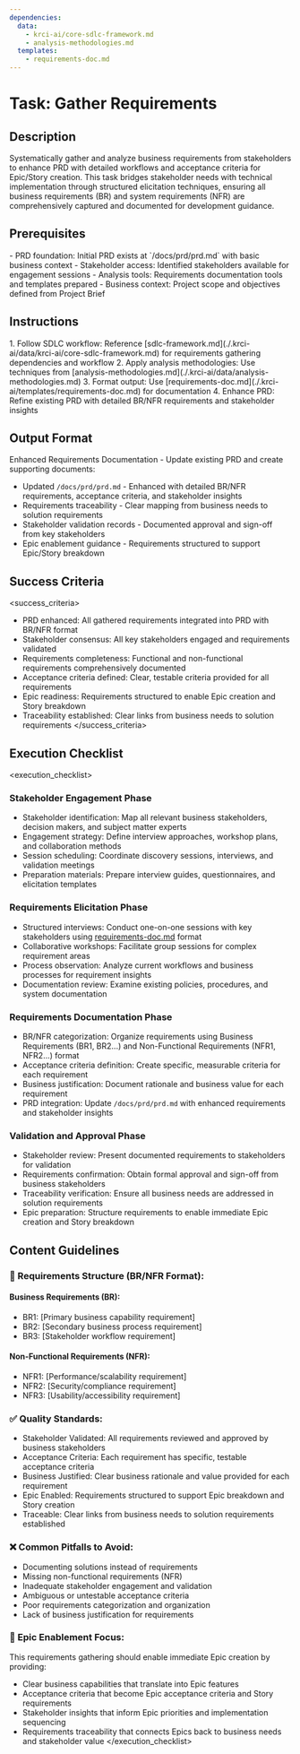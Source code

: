 ```yaml
---
dependencies:
  data:
    - krci-ai/core-sdlc-framework.md
    - analysis-methodologies.md
  templates:
    - requirements-doc.md
---
```

# Task: Gather Requirements

## Description

Systematically gather and analyze business requirements from stakeholders to enhance PRD with detailed workflows and acceptance criteria for Epic/Story creation. This task bridges stakeholder needs with technical implementation through structured elicitation techniques, ensuring all business requirements (BR) and system requirements (NFR) are comprehensively captured and documented for development guidance.

## Prerequisites

<prerequisites>
- PRD foundation: Initial PRD exists at `/docs/prd/prd.md` with basic business context
- Stakeholder access: Identified stakeholders available for engagement sessions
- Analysis tools: Requirements documentation tools and templates prepared
- Business context: Project scope and objectives defined from Project Brief
</prerequisites>

## Instructions

<instructions>
1. Follow SDLC workflow: Reference [sdlc-framework.md](./.krci-ai/data/krci-ai/core-sdlc-framework.md) for requirements gathering dependencies and workflow
2. Apply analysis methodologies: Use techniques from [analysis-methodologies.md](./.krci-ai/data/analysis-methodologies.md)
3. Format output: Use [requirements-doc.md](./.krci-ai/templates/requirements-doc.md) for documentation
4. Enhance PRD: Refine existing PRD with detailed BR/NFR requirements and stakeholder insights
</instructions>

## Output Format

Enhanced Requirements Documentation - Update existing PRD and create supporting documents:

- Updated `/docs/prd/prd.md` - Enhanced with detailed BR/NFR requirements, acceptance criteria, and stakeholder insights
- Requirements traceability - Clear mapping from business needs to solution requirements
- Stakeholder validation records - Documented approval and sign-off from key stakeholders
- Epic enablement guidance - Requirements structured to support Epic/Story breakdown

## Success Criteria

<success_criteria>
- PRD enhanced: All gathered requirements integrated into PRD with BR/NFR format
- Stakeholder consensus: All key stakeholders engaged and requirements validated
- Requirements completeness: Functional and non-functional requirements comprehensively documented
- Acceptance criteria defined: Clear, testable criteria provided for all requirements
- Epic readiness: Requirements structured to enable Epic creation and Story breakdown
- Traceability established: Clear links from business needs to solution requirements
</success_criteria>

## Execution Checklist

<execution_checklist>

### Stakeholder Engagement Phase

- Stakeholder identification: Map all relevant business stakeholders, decision makers, and subject matter experts
- Engagement strategy: Define interview approaches, workshop plans, and collaboration methods
- Session scheduling: Coordinate discovery sessions, interviews, and validation meetings
- Preparation materials: Prepare interview guides, questionnaires, and elicitation templates

### Requirements Elicitation Phase

- Structured interviews: Conduct one-on-one sessions with key stakeholders using [requirements-doc.md](./.krci-ai/templates/requirements-doc.md) format
- Collaborative workshops: Facilitate group sessions for complex requirement areas
- Process observation: Analyze current workflows and business processes for requirement insights
- Documentation review: Examine existing policies, procedures, and system documentation

### Requirements Documentation Phase

- BR/NFR categorization: Organize requirements using Business Requirements (BR1, BR2...) and Non-Functional Requirements (NFR1, NFR2...) format
- Acceptance criteria definition: Create specific, measurable criteria for each requirement
- Business justification: Document rationale and business value for each requirement
- PRD integration: Update `/docs/prd/prd.md` with enhanced requirements and stakeholder insights

### Validation and Approval Phase

- Stakeholder review: Present documented requirements to stakeholders for validation
- Requirements confirmation: Obtain formal approval and sign-off from business stakeholders
- Traceability verification: Ensure all business needs are addressed in solution requirements
- Epic preparation: Structure requirements to enable immediate Epic creation and Story breakdown

## Content Guidelines

### 🎯 Requirements Structure (BR/NFR Format):

#### Business Requirements (BR):

- BR1: [Primary business capability requirement]
- BR2: [Secondary business process requirement]
- BR3: [Stakeholder workflow requirement]

#### Non-Functional Requirements (NFR):

- NFR1: [Performance/scalability requirement]
- NFR2: [Security/compliance requirement]
- NFR3: [Usability/accessibility requirement]

### ✅ Quality Standards:

- Stakeholder Validated: All requirements reviewed and approved by business stakeholders
- Acceptance Criteria: Each requirement has specific, testable acceptance criteria
- Business Justified: Clear business rationale and value provided for each requirement
- Epic Enabled: Requirements structured to support Epic breakdown and Story creation
- Traceable: Clear links from business needs to solution requirements established

### ❌ Common Pitfalls to Avoid:

- Documenting solutions instead of requirements
- Missing non-functional requirements (NFR)
- Inadequate stakeholder engagement and validation
- Ambiguous or untestable acceptance criteria
- Poor requirements categorization and organization
- Lack of business justification for requirements

### 🎯 Epic Enablement Focus:

This requirements gathering should enable immediate Epic creation by providing:

- Clear business capabilities that translate into Epic features
- Acceptance criteria that become Epic acceptance criteria and Story requirements
- Stakeholder insights that inform Epic priorities and implementation sequencing
- Requirements traceability that connects Epics back to business needs and stakeholder value
</execution_checklist>
